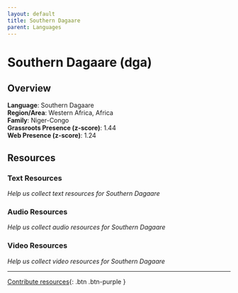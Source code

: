 ```yaml
---
layout: default
title: Southern Dagaare
parent: Languages
---
```


# Southern Dagaare (dga)

## Overview

**Language**: Southern Dagaare  
**Region/Area**: Western Africa, Africa  
**Family**: Niger-Congo  
**Grassroots Presence (z-score)**: 1.44  
**Web Presence (z-score)**: 1.24  

## Resources

### Text Resources
*Help us collect text resources for Southern Dagaare*

### Audio Resources
*Help us collect audio resources for Southern Dagaare*

### Video Resources
*Help us collect video resources for Southern Dagaare*

---

[Contribute resources](https://forms.office.com/e/1SfLJx3u1r){: .btn .btn-purple }
